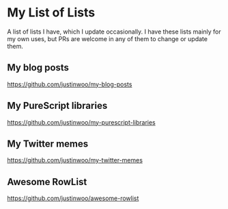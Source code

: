# My List of Lists

A list of lists I have, which I update occasionally. I have these lists mainly for my own uses, but PRs are welcome in any of them to change or update them.

## My blog posts

https://github.com/justinwoo/my-blog-posts

## My PureScript libraries

https://github.com/justinwoo/my-purescript-libraries

## My Twitter memes

https://github.com/justinwoo/my-twitter-memes

## Awesome RowList

https://github.com/justinwoo/awesome-rowlist
